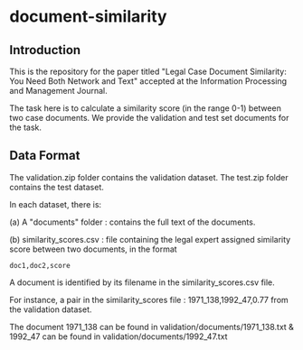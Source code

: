 # document-similarity

## Introduction

This is the repository for the paper titled "Legal Case Document Similarity: You Need Both Network and Text" accepted at the Information Processing and Management Journal.

The task here is to calculate a similarity score (in the range 0-1) between two case documents. We provide the validation and test set documents for the task.

## Data Format

The validation.zip folder contains the validation dataset. The test.zip folder contains the test dataset.

In each dataset, there is:

(a) A "documents" folder : contains the full text of the documents.

(b) similarity_scores.csv : file containing the legal expert assigned similarity score between two documents, in the format 
```
doc1,doc2,score
```

A document is identified by its filename in the similarity_scores.csv file.

For instance, a pair in the similarity_scores file : 1971_138,1992_47,0.77 from the validation dataset.

The document 1971_138 can be found in validation/documents/1971_138.txt & 1992_47 can be found in validation/documents/1992_47.txt


